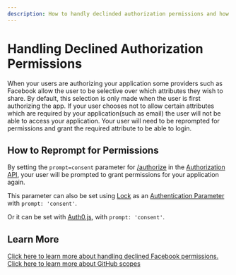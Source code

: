 ```yaml
---
description: How to handly declinded authorization permissions and how to reprompt for this permissions.
---
```


# Handling Declined Authorization Permissions

When your users are authorizing your application some providers such as Facebook allow the user to be selective over which attributes they wish to share. By default, this selection is only made when the user is first authorizing the app. If your user chooses not to allow certain attributes which are required by your application(such as email) the user will not be able to access your application. Your user will need to be reprompted for permissions and grant the required attribute to be able to login.

## How to Reprompt for Permissions

By setting the `prompt=consent` parameter for [/authorize](/api/authentication#!#get--authorize_social) in the [Authorization API](/api/authentication), your user will be prompted to grant permissions for your application again.

This parameter can also be set using [Lock](/libraries/lock) as an [Authentication Parameter](/libraries/lock/sending-authentication-parameters) with `prompt: 'consent'`.

Or it can be set with [Auth0.js](https://github.com/auth0/auth0.js), with `prompt: 'consent'`.

## Learn More
[Click here to learn more about handling declined Facebook permissions.](https://developers.facebook.com/docs/facebook-login/handling-declined-permissions)
[Click here to learn more about GitHub scopes](https://developer.github.com/v3/oauth/#scopes)
